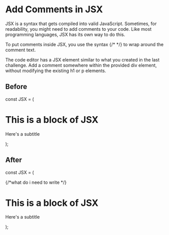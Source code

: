 # Add Comments in JSX
JSX is a syntax that gets compiled into valid JavaScript. Sometimes, for readability, you might need to add comments to your code. Like most programming languages, JSX has its own way to do this.

To put comments inside JSX, you use the syntax {/* */} to wrap around the comment text.

The code editor has a JSX element similar to what you created in the last challenge. Add a comment somewhere within the provided div element, without modifying the existing h1 or p elements.

## Before
const JSX = (
  <div>
    <h1>This is a block of JSX</h1>
    <p>Here's a subtitle</p>
  </div>
);

## After
const JSX = (
  <div>
  {/*what do i need to write */}
    <h1>This is a block of JSX</h1>
    <p>Here's a subtitle</p>
  </div>
);

